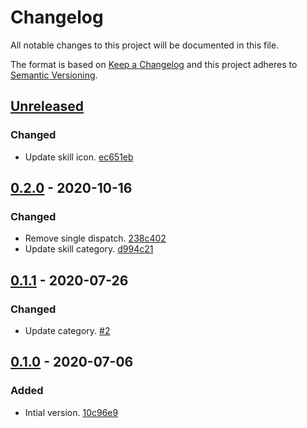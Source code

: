 # Changelog

All notable changes to this project will be documented in this file.

The format is based on [Keep a Changelog](http://keepachangelog.com/)
and this project adheres to [Semantic Versioning](http://semver.org/).

## [Unreleased](https://github.com/atomist-skills/yamllint-skill/compare/0.2.0...HEAD)

### Changed

-   Update skill icon. [ec651eb](https://github.com/atomist-skills/yamllint-skill/commit/ec651eb5be86f886d67bcd463c60c9c07641ae3b)

## [0.2.0](https://github.com/atomist-skills/yamllint-skill/compare/0.1.1...0.2.0) - 2020-10-16

### Changed

-   Remove single dispatch. [238c402](https://github.com/atomist-skills/yamllint-skill/commit/238c402be02eeee38cb20a46fd847380153fcd87)
-   Update skill category. [d994c21](https://github.com/atomist-skills/yamllint-skill/commit/d994c21076a616ae58097f6a79861cbd22b0d04c)

## [0.1.1](https://github.com/atomist-skills/yamllint-skill/compare/0.1.0...0.1.1) - 2020-07-26

### Changed

-   Update category. [#2](https://github.com/atomist-skills/yamllint-skill/issues/2)

## [0.1.0](https://github.com/atomist-skills/yamllint-skill/tree/0.1.0) - 2020-07-06

### Added

-   Intial version. [10c96e9](https://github.com/atomist-skills/yamllint-skill/commit/10c96e9b2b8c2e2c11ce1c1f2fbdb315fb2b7618)
